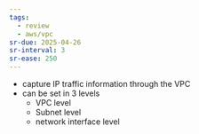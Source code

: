 ```yaml
---
tags:
  - review
  - aws/vpc
sr-due: 2025-04-26
sr-interval: 3
sr-ease: 250
---
```

- capture IP traffic information through the VPC
- can be set in 3 levels
    - VPC level
    - Subnet level
    - network interface level